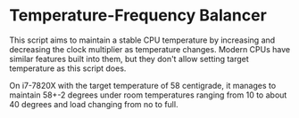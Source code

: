 # Temperature-Frequency Balancer

This script aims to maintain a stable CPU temperature by increasing and decreasing the clock multiplier as temperature changes. Modern CPUs have similar features built into them, but they don't allow setting target temperature as this script does.

On i7-7820X with the target temperature of 58 centigrade, it manages to maintain 58+-2 degrees under room temperatures ranging from 10 to about 40 degrees and load changing from no to full.
